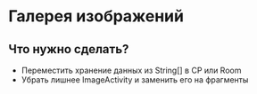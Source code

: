 # Галерея изображений

## Что нужно сделать?

* Переместить хранение данных из String[] в CP или Room
* Убрать лишнее ImageActivity и заменить его на фрагменты